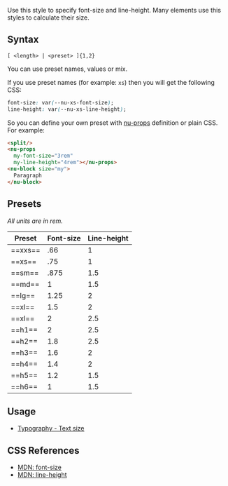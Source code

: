 Use this style to specify font-size and line-height. Many elements use this styles to calculate their size.

## Syntax

```
[ <length> | <preset> ]{1,2}
```

You can use preset names, values or mix.

If you use preset names (for example: `xs`) then you will get the following CSS:

```css
font-size: var(--nu-xs-font-size);
line-height: var(--nu-xs-line-height);
```

So you can define your own preset with [nu-props](../decorators/nu-props.md) definition or plain CSS. For example:

```html
<split/>
<nu-props
  my-font-size="3rem"
  my-line-height="4rem"></nu-props>
<nu-block size="my">
  Paragraph
</nu-block>
```

## Presets

*All units are in rem.*

|Preset|Font-size|Line-height|
|-----|-----|-----|
|==xxs==  |.66  |1    |
|==xs==   |.75  |1    |
|==sm==   |.875 |1.5  |
|==md==   |1    |1.5  |
|==lg==   |1.25 |2    |
|==xl==   |1.5  |2    |
|==xl==   |2    |2.5  |
|==h1==   |2    |2.5  |
|==h2==   |1.8  |2.5  |
|==h3==   |1.6  |2    |
|==h4==   |1.4  |2    |
|==h5==   |1.2  |1.5  |
|==h6==   |1    |1.5  |

## Usage

* [Typography - Text size](../../storybook/typography/text-size.md)

## CSS References

* [MDN: font-size](!https://developer.mozilla.org/en-US/docs/Web/CSS/font-size)
* [MDN: line-height](!https://developer.mozilla.org/en-US/docs/Web/CSS/line-height)
